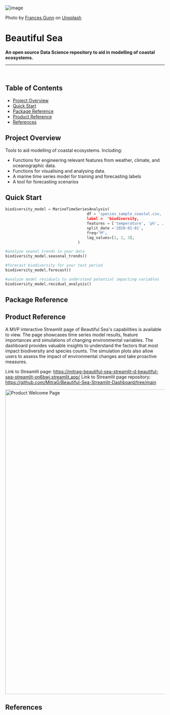 ![image](imgs/frances-gunn-9dMzyieG4OI-unsplash.jpg)

Photo by <a href="https://unsplash.com/@francesgunn?utm_source=unsplash&utm_medium=referral&utm_content=creditCopyText">Frances Gunn</a> on <a href="https://unsplash.com/photos/9dMzyieG4OI?utm_source=unsplash&utm_medium=referral&utm_content=creditCopyText">Unsplash</a>
  
# Beautiful Sea
**An open source Data Science repository to aid in modelling of coastal ecosystems.**

---

<br>

## Table of Contents

- [Project Overview](#project-overview)
- [Quick Start](#quick-start)
- [Package Reference](#package-reference)
- [Product Reference](#product-reference)
- [References](#references)

## Project Overview

Tools to aid modelling of coastal ecosystems. Including:

- Functions for engineering relevant features from weather, climate, and oceanographic data.
- Functions for visualising and analysing data.
- A marine time series model for training and forecasting labels
- A tool for forecasting scenarios 

## Quick Start

```python
biodiversity_model = MarineTimeSeriesAnalysis(
                                    df = 'species_sample_coastal.csv,
                                    label =  'biodiversity,
                                    features = ['temperature', 'ph', ... 'chlorophyll'],
                                    split_date ='2020-01-01',
                                    freq="M",
                                    lag_values=[1, 2, 3],
                                )

#analyze seanal trends in your data
biodiversity_model.seasonal_trends()

#forecast biodiversity for your test period
biodiversity_model.forecast()

#analyze model residuals to understand potential impacting variables
biodiversity_model.residual_analysis()
```

## Package Reference

## Product Reference
A MVP interactive Streamlit page of Beautiful Sea's capabilities is available to view. The page showcases time series model results, feature importances and simulations of changing environmental variables. The dashboard provides valuable insights to understand the factors that most impact biodiversity and species counts. The simulation plots also allow users to assess the impact of environmental changes and take proactive measures.

Link to Streamlit page: https://mitrag-beautiful-sea-streamlit-d-beautiful-sea-streamlit-on6bwj.streamlit.app/
Link to Streamlit page repository: https://github.com/MitraG/Beautiful-Sea-Streamlit-Dashboard/tree/main

<img width="960" alt="Product Welcome Page" src="https://github.com/StuartJMc/beautiful-sea/assets/82417027/309852b0-7d05-495f-8b0f-8a477af23b42">

## References
